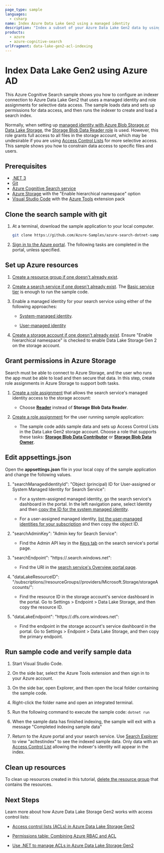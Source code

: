 ```yaml
---
page_type: sample
languages:
  - csharp
name: Index Azure Data Lake Gen2 using a managed identity
description: "Index a subset of your Azure Data Lake Gen2 data by using access control lists to allow certain files and directories to be accessed by an indexer in Azure Cognitive Search."
products:
  - azure
  - azure-cognitive-search
urlFragment: data-lake-gen2-acl-indexing
---
```


# Index Data Lake Gen2 using Azure AD

This Azure Cognitive Search sample shows you how to configure an indexer connection to Azure Data Lake Gen2 that uses a managed identity and role assignments for selective data access. The sample loads data and sets up permissions for data access, and then runs the indexer to create and load a search index.

Normally, when setting up [managed identity with Azure Blob Storage or Data Lake Storage](https://docs.microsoft.com/azure/search/search-howto-managed-identities-storage#2---add-a-role-assignment), the [Storage Blob Data Reader role](https://docs.microsoft.com/azure/role-based-access-control/built-in-roles#storage-blob-data-reader) is used. However, this role grants full access to all files in the storage account, which may be undesirable if you are using [Access Control Lists](https://docs.microsoft.com/azure/storage/blobs/data-lake-storage-access-control) for more selective access. This sample shows you how to constrain data access to specific files and users.

## Prerequisites

+ [.NET 3](https://dotnet.microsoft.com/download/dotnet/5.0)
+ [Git](https://git-scm.com/downloads)
+ [Azure Cognitive Search service](https://docs.microsoft.com/azure/search/search-create-service-portal)
+ [Azure Storage](https://docs.microsoft.com/azure/storage/common/storage-account-create?tabs=azure-portal) with the "Enable hierarchical namespace" option
+ [Visual Studio Code](https://code.visualstudio.com/download) with the [Azure Tools](https://docs.microsoft.com/dotnet/azure/configure-vs-code#install-the-azure-tools-extension-pack) extension pack

## Clone the search sample with git

1. At a terminal, download the sample application to your local computer.

    ```bash
    git clone https://github.com/Azure-Samples/azure-search-dotnet-samples
    ```

1. [Sign in to the Azure portal](https://portal.azure.com). The following tasks are completed in the portal, unless specified.

## Set up Azure resources

1. [Create a resource group if one doesn't already exist](https://docs.microsoft.com/azure/azure-resource-manager/management/manage-resource-groups-portal#create-resource-groups).

1. [Create a search service if one doesn't already exist](https://docs.microsoft.com/azure/search/search-create-service-portal). The [Basic service tier](https://azure.microsoft.com/pricing/details/search/) is enough to run the sample code.

1. Enable a managed identity for your search service using either of the following approaches:

   + [System-managed identity](https://docs.microsoft.com/azure/search/search-howto-managed-identities-storage#option-1---turn-on-system-assigned-managed-identity).

   + [User-managed identity](https://docs.microsoft.com/azure/search/search-howto-managed-identities-storage#option-2---assign-a-user-assigned-managed-identity-to-the-search-service-preview)

1. [Create a storage account if one doesn't already exist](https://docs.microsoft.com/azure/storage/common/storage-account-create?tabs=azure-portal). Ensure "Enable hierarchical namespace" is checked to enable Data Lake Storage Gen 2 on the storage account.

## Grant permissions in Azure Storage

Search must be able to connect to Azure Storage, and the user who runs the app must be able to load and then secure that data. In this step, create role assignments in Azure Storage to support both tasks.

1. [Create a role assignment](https://docs.microsoft.com/azure/role-based-access-control/role-assignments-portal?tabs=current) that allows the search service's managed identity access to the storage account:

    + Choose [**Reader**](https://docs.microsoft.com/azure/role-based-access-control/built-in-roles#reader) instead of **Storage Blob Data Reader**.

1. [Create a role assignment](https://docs.microsoft.com/azure/role-based-access-control/role-assignments-portal?tabs=current) for the user running sample application:

    + The sample code adds sample data and sets up Access Control Lists in the Data Lake Gen2 storage account. Choose a role that supports these tasks: [**Storage Blob Data Contributor**](https://docs.microsoft.com/azure/role-based-access-control/built-in-roles#storage-blob-data-contributor) or [**Storage Blob Data Owner**](https://docs.microsoft.com/azure/role-based-access-control/built-in-roles#storage-blob-data-owner).

## Edit appsettings.json

Open the **appsettings.json** file in your local copy of the sample application and change the following values.

1. "searchManagedIdentityId": "Object (principal) ID for User-assigned or System Managed Identity for Search Service":

    + For a system-assigned managed identity, go the search service's dashboard in the portal. In the left navigation pane, select Identity and then [copy the ID for the system managed identity](https://docs.microsoft.com/azure/search/search-howto-managed-identities-storage#option-1---turn-on-system-assigned-managed-identity).

    + For a user-assigned managed identity, [list the user-managed identities for your subscription](https://docs.microsoft.com/azure/active-directory/managed-identities-azure-resources/how-manage-user-assigned-managed-identities?pivots=identity-mi-methods-azp#list-user-assigned-managed-identities) and then copy the object ID.

1. "searchAdminKey": "Admin key for Search Service":

    + Find the Admin API key in the [Keys tab](https://docs.microsoft.com/azure/search/search-security-api-keys#find-existing-keys) on the search service's portal page.

1. "searchEndpoint": "https://<search-service-name>.search.windows.net":

    + Find the URI in the [search service's Overview portal page](https://docs.microsoft.com/azure/search/search-manage#overview-home-page).

1. "dataLakeResourceID": "/subscriptions/<subscription-id>/resourceGroups/<resource-group-name>/providers/Microsoft.Storage/storageAccounts/<storageaccountname>":

    + Find the resource ID in the storage account's service dashboard in the portal. Go to Settings > Endpoint > Data Lake Storage, and then copy the resource ID.

1. "dataLakeEndpoint": "https://<storageaccountname>.dfs.core.windows.net":

    + Find the endpoint in the storage account's service dashboard in the portal. Go to Settings > Endpoint > Data Lake Storage, and then copy the primary endpoint.

## Run sample code and verify sample data

1. Start Visual Studio Code.

1. On the side bar, select the Azure Tools extension and then sign in to your Azure account. 

1. On the side bar, open Explorer, and then open the local folder containing the sample code.

1. Right-click the folder name and open an integrated terminal.

1. Run the following command to execute the sample code: `dotnet run`

1. When the sample data has finished indexing, the sample will exit with a message "Completed indexing sample data"

1. Return to the Azure portal and your search service. Use [Search Explorer](https://docs.microsoft.com/azure/search/search-explorer) to view "acltestindex" to see the indexed sample data. Only data with an [Access Control List](https://docs.microsoft.com/azure/storage/blobs/data-lake-storage-access-control) allowing the indexer's identity will appear in the index.

## Clean up resources

To clean up resources created in this tutorial, [delete the resource group](https://docs.microsoft.com/azure/azure-resource-manager/management/delete-resource-group) that contains the resources.

## Next Steps

Learn more about how Azure Data Lake Storage Gen2 works with access control lists:

+ [Access control lists (ACLs) in Azure Data Lake Storage Gen2](https://docs.microsoft.com/azure/storage/blobs/data-lake-storage-access-control)

+ [Permissions table: Combining Azure RBAC and ACL](https://docs.microsoft.com/azure/storage/blobs/data-lake-storage-access-control-model#permissions-table-combining-azure-rbac-and-acl)

+ [Use .NET to manage ACLs in Azure Data Lake Storage Gen2](https://docs.microsoft.com/azure/storage/blobs/data-lake-storage-acl-dotnet)